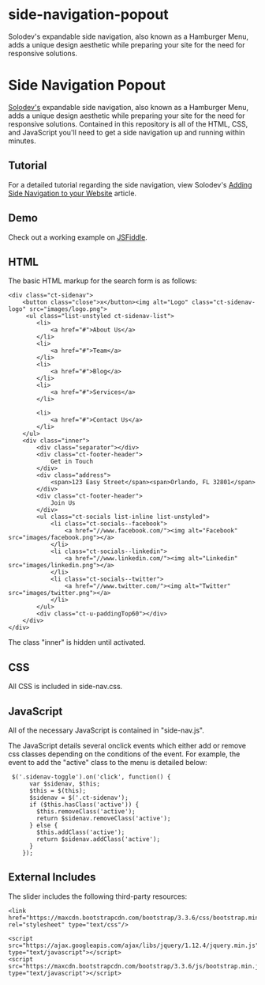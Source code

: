 # side-navigation-popout
Solodev's expandable side navigation, also known as a Hamburger Menu, adds a unique design aesthetic while preparing your site for the need for responsive solutions.

# Side Navigation Popout

[Solodev's](https://www.solodev.com/) expandable side navigation, also known as a Hamburger Menu, adds a unique design aesthetic while preparing your site for the need for responsive solutions. Contained in this repository is all of the HTML, CSS, and JavaScript you'll need to get a side navigation up and running within minutes.


## Tutorial

For a detailed tutorial regarding the side navigation, view Solodev's [Adding Side Navigation to your Website](https://www.solodev.com/blog/web-design/adding-side-navigation-to-your-website.stml) article.

## Demo

Check out a working example on [JSFiddle](https://jsfiddle.net/solodev/xyypctoz/).

## HTML

The basic HTML markup for the search form is as follows:
```
<div class="ct-sidenav">
	<button class="close">x</button><img alt="Logo" class="ct-sidenav-logo" src="images/logo.png">
	 <ul class="list-unstyled ct-sidenav-list">
		<li>
			<a href="#">About Us</a>
		</li>
		<li>
			<a href="#">Team</a>
		</li>
		<li>
			<a href="#">Blog</a>
		</li>           
		<li>
			<a href="#">Services</a>
		</li>

		<li>
			<a href="#">Contact Us</a>
		</li>
	</ul>
	<div class="inner">
		<div class="separator"></div>
		<div class="ct-footer-header">
			Get in Touch
		</div>
		<div class="address">
			<span>123 Easy Street</span><span>Orlando, FL 32801</span>
		</div>
		<div class="ct-footer-header">
			Join Us
		</div>
		<ul class="ct-socials list-inline list-unstyled">
			<li class="ct-socials--facebook">
				<a href="//www.facebook.com/"><img alt="Facebook" src="images/facebook.png"></a>
			</li>
			<li class="ct-socials--linkedin">
				<a href="//www.linkedin.com/"><img alt="Linkedin" src="images/linkedin.png"></a>
			</li>
			<li class="ct-socials--twitter">
				<a href="//www.twitter.com/"><img alt="Twitter" src="images/twitter.png"></a>
			</li>
		</ul>
		<div class="ct-u-paddingTop60"></div>
	</div>
</div>  
```

The class "inner" is hidden until activated.

## CSS

All CSS is included in side-nav.css.

## JavaScript

All of the necessary JavaScript is contained in "side-nav.js".

The JavaScript details several onclick events which either add or remove css classes depending on the conditions of the event. For example, the event to add the "active" class to the menu is detailed below:
```
 $('.sidenav-toggle').on('click', function() {
      var $sidenav, $this;
      $this = $(this);
      $sidenav = $('.ct-sidenav');
      if ($this.hasClass('active')) {
        $this.removeClass('active');
        return $sidenav.removeClass('active');
      } else {
        $this.addClass('active');
        return $sidenav.addClass('active');
      }
    });
```

## External Includes

The slider includes the following third-party resources:
```
<link href="https://maxcdn.bootstrapcdn.com/bootstrap/3.3.6/css/bootstrap.min.css" rel="stylesheet" type="text/css"/>
	
<script src="https://ajax.googleapis.com/ajax/libs/jquery/1.12.4/jquery.min.js" type="text/javascript"></script>
<script src="https://maxcdn.bootstrapcdn.com/bootstrap/3.3.6/js/bootstrap.min.js" type="text/javascript"></script>
```
